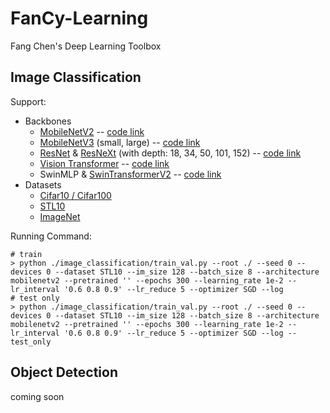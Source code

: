 # FanCy-Learning

Fang Chen's Deep Learning Toolbox

## Image Classification

Support:

- Backbones
  - [MobileNetV2](https://openaccess.thecvf.com/content_cvpr_2018/html/Sandler_MobileNetV2_Inverted_Residuals_CVPR_2018_paper.html) -- [code link](https://github.com/tonylins/pytorch-mobilenet-v2)
  - [MobileNetV3](https://openaccess.thecvf.com/content_ICCV_2019/html/Howard_Searching_for_MobileNetV3_ICCV_2019_paper.html) (small, large) -- [code link](https://github.com/d-li14/mobilenetv3.pytorch)
  - [ResNet](https://openaccess.thecvf.com/content_cvpr_2016/html/He_Deep_Residual_Learning_CVPR_2016_paper.html) & [ResNeXt](https://openaccess.thecvf.com/content_cvpr_2017/html/Xie_Aggregated_Residual_Transformations_CVPR_2017_paper.html) (with depth: 18, 34, 50, 101, 152) -- [code link](https://github.com/miraclewkf/ResNeXt-PyTorch)
  - [Vision Transformer](https://arxiv.org/abs/2010.11929) -- [code link](https://github.com/lucidrains/vit-pytorch)
  - SwinMLP & [SwinTransformerV2](https://openaccess.thecvf.com/content/CVPR2022/html/Liu_Swin_Transformer_V2_Scaling_Up_Capacity_and_Resolution_CVPR_2022_paper.html) -- [code link](https://github.com/microsoft/Swin-Transformer)
- Datasets
  - [Cifar10 / Cifar100](https://www.cs.toronto.edu/~kriz/cifar.html)
  - [STL10](http://cs.stanford.edu/~acoates/stl10)
  - [ImageNet](https://www.image-net.org/index.php)

Running Command:

```shell
# train
> python ./image_classification/train_val.py --root ./ --seed 0 --devices 0 --dataset STL10 --im_size 128 --batch_size 8 --architecture mobilenetv2 --pretrained '' --epochs 300 --learning_rate 1e-2 --lr_interval '0.6 0.8 0.9' --lr_reduce 5 --optimizer SGD --log
# test only
> python ./image_classification/train_val.py --root ./ --seed 0 --devices 0 --dataset STL10 --im_size 128 --batch_size 8 --architecture mobilenetv2 --pretrained '' --epochs 300 --learning_rate 1e-2 --lr_interval '0.6 0.8 0.9' --lr_reduce 5 --optimizer SGD --log --test_only
```

## Object Detection

coming soon

